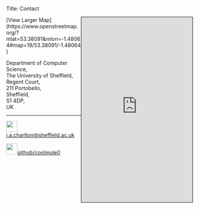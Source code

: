 Title: Contact

<iframe scrolling="no" marginheight="0" marginwidth="0" src="https://www.openstreetmap.org/export/embed.html?bbox=-1.483181118965149%2C53.37988060246173%2C-1.478090286254883%2C53.38193169636577&amp;layer=mapnik&amp;marker=53.380906161763626%2C-1.4806357026100159" style="border: 1px solid black; height: 500px; float: right"></iframe>
[View Larger Map](https://www.openstreetmap.org/?mlat=53.38091&amp;mlon=-1.48064#map=19/53.38091/-1.48064)


Department of Computer Science,  
The University of Sheffield,  
Regent Court,  
211 Portobello,  
Sheffield,  
S1 4DP,  
UK


___

<img src='/static/images/mail.png' width='30'> [j.a.charlton@sheffield.ac.uk](mailto:j.a.charlton@sheffield.ac.uk) 

<img src='/static/images/github.png' width='30'>[github/coolmule0](https://github.com/coolmule0) 


